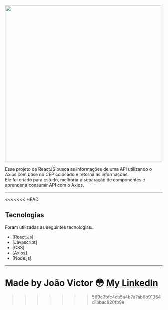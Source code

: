 

<image src="https://user-images.githubusercontent.com/91212364/157893487-30e7bedc-318c-445e-88ec-9cce18707ccd.png" style="width:500px;"></image>

<p>Esse projeto de ReactJS busca as informações de uma API utilizando o Axios com base no CEP colocado e retorna as informações.<br>
Ele foi criado para estudo, melhorar a separação de componentes e aprender à consumir API com o Axios.
</p>

---

<<<<<<< HEAD
<h2>Tecnologias</h2>

Foram utilizadas as seguintes tecnologias..

- [React.Js]
- [Javascript]
- [CSS]
- [Axios]
- [Node.js]

---

Made by João Victor 😳 [My LinkedIn](https://www.linkedin.com/in/joão-victor-sabino-souto-576937222/)
=======
>>>>>>> 569e3bfc4cb5a4b7a7ab8b91364d1abac820fb9e


